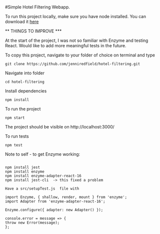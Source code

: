 #Simple Hotel Filtering Webapp.


To run this project locally, make sure you have node installed. You can download it [here](https://nodejs.org/en/download/)

** THINGS TO IMPROVE ***

At the start of the project, I was not so familiar with Enzyme and testing React. Would like to add more meaningful tests in the future.




To copy this project, navigate to your folder of choice on terminal and type

```
git clone https://github.com/jenniredfield/hotel-filtering.git
```



Navigate into folder

```
cd hotel-filtering
```



Install dependencies

```
npm install
```



To run the project

```
npm start
```



The project should be visible on http://localhost:3000/



To run tests

```
npm test
```

Note to self - to get Enzyme  working:

```

npm install jest
npm install enzyme
npm install enzyme-adapter-react-16
npm install jest-cli  -> this fixed a problem

Have a src/setupTest.js  file with

import Enzyme, { shallow, render, mount } from 'enzyme';
import Adapter from 'enzyme-adapter-react-16';

Enzyme.configure({ adapter: new Adapter() });

console.error = message => {
throw new Error(message);
};

```